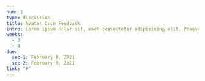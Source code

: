 ```yaml
---
num: 1
type: discussion
title: Avatar Icon Feedback
intro: Lorem ipsum dolor sit, amet consectetur adipisicing elit. Praesentium eligendi ipsum eos officiis expedita officia corporis ratione.
weeks:
  - 3
  - 4
due:
  sec-1: February 8, 2021
  sec-2: February 9, 2021
link: "#"
---
```

